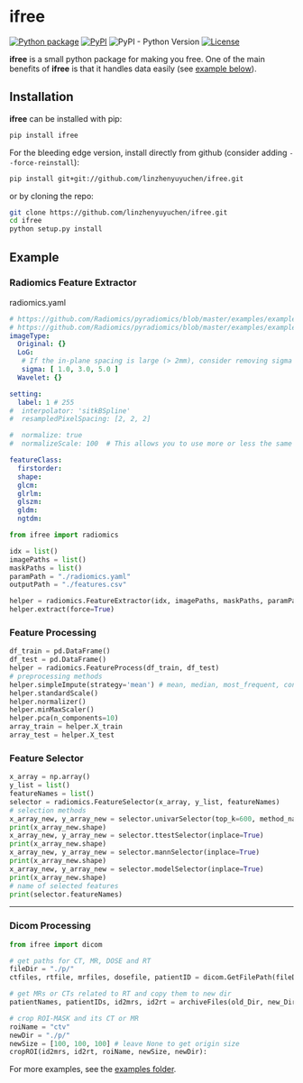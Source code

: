 # ifree 

[![Python package](https://github.com/linzhenyuyuchen/ifree/workflows/Python%20package/badge.svg)](https://github.com/linzhenyuyuchen/ifree/actions)
[![PyPI](https://img.shields.io/pypi/v/torchtuples.svg)](https://pypi.org/project/ifree/)
![PyPI - Python Version](https://img.shields.io/pypi/pyversions/ifree.svg)
[![License](https://img.shields.io/badge/License-BSD%202--Clause-orange.svg)](https://github.com/linzhenyuyuchen/ifree/blob/master/LICENSE)

**ifree** is a small python package for making you free.
One of the main benefits of **ifree** is that it handles data easily (see [example below](#example)).


## Installation

**ifree** can be installed with pip:

```bash
pip install ifree
```
For the bleeding edge version, install directly from github (consider adding `--force-reinstall`):
```bash
pip install git+git://github.com/linzhenyuyuchen/ifree.git
```
or by cloning the repo:
```bash
git clone https://github.com/linzhenyuyuchen/ifree.git
cd ifree
python setup.py install
```

## Example

### Radiomics Feature Extractor

radiomics.yaml

```yaml
# https://github.com/Radiomics/pyradiomics/blob/master/examples/exampleSettings/exampleMR_NoResampling.yaml
# https://github.com/Radiomics/pyradiomics/blob/master/examples/exampleSettings/MR_2D_extraction.yaml
imageType:
  Original: {}
  LoG:
   # If the in-plane spacing is large (> 2mm), consider removing sigma value 1.
   sigma: [ 1.0, 3.0, 5.0 ]
  Wavelet: {}

setting:
  label: 1 # 255
#  interpolator: 'sitkBSpline'
#  resampledPixelSpacing: [2, 2, 2]

#  normalize: true
#  normalizeScale: 100  # This allows you to use more or less the same bin width.

featureClass:
  firstorder:
  shape:
  glcm:
  glrlm:
  glszm:
  gldm:
  ngtdm:
```

```python
from ifree import radiomics

idx = list()
imagePaths = list()
maskPaths = list()
paramPath = "./radiomics.yaml"
outputPath = "./features.csv"

helper = radiomics.FeatureExtractor(idx, imagePaths, maskPaths, paramPath, outputPath)
helper.extract(force=True)

```

### Feature Processing

```python
df_train = pd.DataFrame()
df_test = pd.DataFrame()
helper = radiomics.FeatureProcess(df_train, df_test)
# preprocessing methods
helper.simpleImpute(strategy='mean') # mean, median, most_frequent, constant
helper.standardScale()
helper.normalizer()
helper.minMaxScaler()
helper.pca(n_components=10)
array_train = helper.X_train
array_test = helper.X_test
```


### Feature Selector

```python
x_array = np.array()
y_list = list()
featureNames = list()
selector = radiomics.FeatureSelector(x_array, y_list, featureNames)
# selection methods
x_array_new, y_array_new = selector.univarSelector(top_k=600, method_name="f_classif", inplace=True)
print(x_array_new.shape)
x_array_new, y_array_new = selector.ttestSelector(inplace=True)
print(x_array_new.shape)
x_array_new, y_array_new = selector.mannSelector(inplace=True)
print(x_array_new.shape)
x_array_new, y_array_new = selector.modelSelector(inplace=True)
print(x_array_new.shape)
# name of selected features 
print(selector.featureNames)
```

---

### Dicom Processing

```python
from ifree import dicom

# get paths for CT, MR, DOSE and RT
fileDir = "./p/"
ctfiles, rtfile, mrfiles, dosefile, patientID = dicom.GetFilePath(fileDir)

# get MRs or CTs related to RT and copy them to new dir
patientNames, patientIDs, id2mrs, id2rt = archiveFiles(old_Dir, new_Dir)

# crop ROI-MASK and its CT or MR
roiName = "ctv"
newDir = "./p/"
newSize = [100, 100, 100] # leave None to get origin size
cropROI(id2mrs, id2rt, roiName, newSize, newDir):
```




For more examples, see the [examples folder](https://github.com/linzhenyuyuchen/ifree/tree/master/examples).

